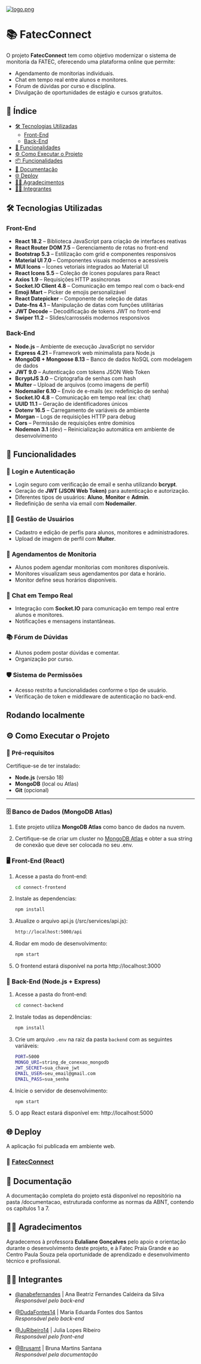 
[![logo.png](https://i.postimg.cc/hvB73mLh/logo.png)](https://postimg.cc/R6gFWNbz)

# 📚 FatecConnect

O projeto **FatecConnect** tem como objetivo modernizar o sistema de monitoria da FATEC, oferecendo uma plataforma online que permite:

- Agendamento de monitorias individuais.
- Chat em tempo real entre alunos e monitores.
- Fórum de dúvidas por curso e disciplina.
- Divulgação de oportunidades de estágio e cursos gratuitos.

## 🧾 Índice

- [🛠️ Tecnologias Utilizadas](#🛠️-tecnologias-utilizadas)
  - [Front-End](#front-end)
  - [Back-End](#back-end)
- [🚀 Funcionalidades](#🚀-funcionalidades)
- [⚙️ Como Executar o Projeto](#⚙️-como-executar-o-projeto)
- [📦 Funcionalidades](#📦-funcionalidades)
- [📄 Documentação](#📄-documentação)
- [🌐 Deploy](#🌐-deploy)
- [👩‍🏫 Agradecimentos](#👩‍🏫-agradecimentos)
- [👩‍💻 Integrantes](#👩‍💻-integrantes)


## 🛠️ Tecnologias Utilizadas

### **Front-End**
- **React 18.2** – Biblioteca JavaScript para criação de interfaces reativas  
- **React Router DOM 7.5** – Gerenciamento de rotas no front-end  
- **Bootstrap 5.3** – Estilização com grid e componentes responsivos  
- **Material UI 7.0** – Componentes visuais modernos e acessíveis  
- **MUI Icons** – Ícones vetoriais integrados ao Material UI  
- **React Icons 5.5** – Coleção de ícones populares para React  
- **Axios 1.9** – Requisições HTTP assíncronas  
- **Socket.IO Client 4.8** – Comunicação em tempo real com o back-end  
- **Emoji Mart** – Picker de emojis personalizável  
- **React Datepicker** – Componente de seleção de datas  
- **Date-fns 4.1** – Manipulação de datas com funções utilitárias  
- **JWT Decode** – Decodificação de tokens JWT no front-end  
- **Swiper 11.2** – Slides/carrosséis modernos responsivos

### **Back-End**
- **Node.js** – Ambiente de execução JavaScript no servidor  
- **Express 4.21** – Framework web minimalista para Node.js  
- **MongoDB + Mongoose 8.13** – Banco de dados NoSQL com modelagem de dados  
- **JWT 9.0** – Autenticação com tokens JSON Web Token  
- **BcryptJS 3.0** – Criptografia de senhas com hash  
- **Multer** – Upload de arquivos (como imagens de perfil)  
- **Nodemailer 6.10** – Envio de e-mails (ex: redefinição de senha)  
- **Socket.IO 4.8** – Comunicação em tempo real (ex: chat)  
- **UUID 11.1** – Geração de identificadores únicos  
- **Dotenv 16.5** – Carregamento de variáveis de ambiente  
- **Morgan** – Logs de requisições HTTP para debug  
- **Cors** – Permissão de requisições entre domínios  
- **Nodemon 3.1** (dev) – Reinicialização automática em ambiente de desenvolvimento
## 🚀 Funcionalidades

### 🔐 **Login e Autenticação**
- Login seguro com verificação de email e senha utilizando **bcrypt**.
- Geração de **JWT (JSON Web Token)** para autenticação e autorização.
- Diferentes tipos de usuários: **Aluno**, **Monitor** e **Admin**.
- Redefinição de senha via email com **Nodemailer**.

### 👨‍🏫 **Gestão de Usuários**
- Cadastro e edição de perfis para alunos, monitores e administradores.
- Upload de imagem de perfil com **Multer**.

### 📅 **Agendamentos de Monitoria**
- Alunos podem agendar monitorias com monitores disponíveis.
- Monitores visualizam seus agendamentos por data e horário.
- Monitor define seus horários disponíveis.

### 💬 **Chat em Tempo Real**
- Integração com **Socket.IO** para comunicação em tempo real entre alunos e monitores.
- Notificações e mensagens instantâneas.

### 📚 **Fórum de Dúvidas**
- Alunos podem postar dúvidas e comentar.
- Organização por curso.

### 🛡️ **Sistema de Permissões**
- Acesso restrito a funcionalidades conforme o tipo de usuário.
- Verificação de token e middleware de autenticação no back-end.

## Rodando localmente
## ⚙️ Como Executar o Projeto

### 📁 Pré-requisitos

Certifique-se de ter instalado:

- **Node.js** (versão 18)
- **MongoDB** (local ou Atlas)
- **Git** (opcional)

---

### 🗄️ Banco de Dados (MongoDB Atlas)

1. Este projeto utiliza **MongoDB Atlas** como banco de dados na nuvem.

2. Certifique-se de criar um cluster no [MongoDB Atlas](https://www.mongodb.com/cloud/atlas) e obter a sua string de conexão que deve ser colocada no seu .env.


### 🖥️ Front-End (React)

1. Acesse a pasta do front-end:
   ```bash
   cd connect-frontend
    ```
2. Instale as dependencias:
    ```bash
    npm install
    ```
3. Atualize o arquivo api.js (/src/services/api.js):
    ```bash
    http://localhost:5000/api
    ```
3. Rodar em modo de desenvolvimento:
    ```bash
    npm start
    ```
4. O frontend estará disponível na porta http://localhost:3000


### 🔧 Back-End (Node.js + Express)

1. Acesse a pasta do front-end:
   ```bash
   cd connect-backend

2. Instale todas as dependências:
    ```bash
    npm install

3. Crie um arquivo `.env` na raiz da pasta `backend` com as seguintes variáveis:

    ```bash
    PORT=5000
    MONGO_URI=string_de_conexao_mongodb
    JWT_SECRET=sua_chave_jwt
    EMAIL_USER=seu_email@gmail.com
    EMAIL_PASS=sua_senha

4. Inicie o servidor de desenvolvimento:
    ```bash
    npm start

4. O app React estará disponível em:
http://localhost:5000

## 🌐 Deploy
A aplicação foi publicada em ambiente web.

### 🔗 [FatecConnect](https://fatecconnect-frontend.onrender.com)

## 📄 Documentação

A documentação completa do projeto está disponível no repositório na pasta /documentacao, estruturada conforme as normas da ABNT, contendo os capítulos 1 a 7.


## 👩‍🏫 Agradecimentos

Agradecemos à professora **Eulaliane Gonçalves** pelo apoio e orientação durante o desenvolvimento deste projeto, e à Fatec Praia Grande e ao Centro Paula Souza pela oportunidade de aprendizado e desenvolvimento técnico e profissional.

## 👩‍💻 Integrantes

- [@anabefernandes](https://github.com/anabefernandes) | Ana Beatriz Fernandes Caldeira da Silva  
  *Responsável pelo back-end*

- [@DudaFontes14](https://github.com/DudaFontes14) | Maria Eduarda Fontes dos Santos  
  *Responsável pelo back-end*

- [@JuRibeiro14](https://github.com/JuRibeiro14) | Julia Lopes Ribeiro  
  *Responsável pelo front-end* 

- [@Brusamt](https://github.com/Brusamt) | Bruna Martins Santana  
  *Responsável pela documentação*
